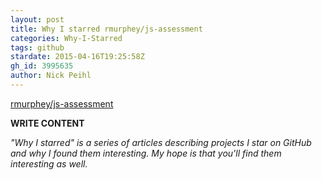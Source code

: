```yaml
---
layout: post
title: Why I starred rmurphey/js-assessment
categories: Why-I-Starred
tags: github
stardate: 2015-04-16T19:25:58Z
gh_id: 3995635
author: Nick Peihl
---
```


[rmurphey/js-assessment](star.repo.html_url)

**WRITE CONTENT**

*"Why I starred" is a series of articles describing projects I star on GitHub and why I found them interesting. My hope is that you'll find them interesting as well.*

